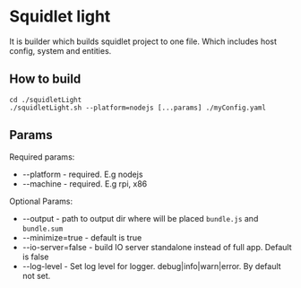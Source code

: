# Squidlet light

It is builder which builds squidlet project to one file. Which includes host config, system and entities.

## How to build

    cd ./squidletLight
    ./squidletLight.sh --platform=nodejs [...params] ./myConfig.yaml

## Params

Required params:

* --platform - required. E.g nodejs
* --machine - required. E.g rpi, x86

Optional Params:

* --output - path to output dir where will be placed `bundle.js` and `bundle.sum`
* --minimize=true - default is true
* --io-server=false - build IO server standalone instead of full app. Default is false
* --log-level - Set log level for logger. debug|info|warn|error. By default not set.
